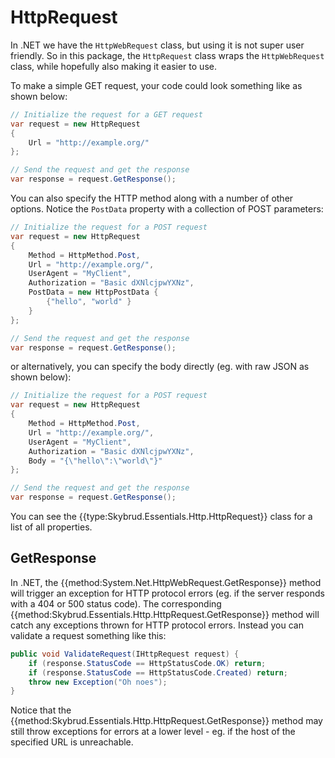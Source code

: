 # HttpRequest

In .NET we have the `HttpWebRequest` class, but using it is not super user friendly. So in this package, the `HttpRequest` class wraps the `HttpWebRequest` class, while hopefully also making it easier to use.

To make a simple GET request, your code could look something like as shown below:

```csharp
// Initialize the request for a GET request
var request = new HttpRequest
{
    Url = "http://example.org/"
};

// Send the request and get the response
var response = request.GetResponse();
```

You can also specify the HTTP method along with a number of other options. Notice the `PostData` property with a collection of POST parameters:

```csharp
// Initialize the request for a POST request
var request = new HttpRequest
{
    Method = HttpMethod.Post,
    Url = "http://example.org/",
    UserAgent = "MyClient",
    Authorization = "Basic dXNlcjpwYXNz",
    PostData = new HttpPostData {
        {"hello", "world" }
    }
};

// Send the request and get the response
var response = request.GetResponse();
```

or alternatively, you can specify the body directly (eg. with raw JSON as shown below):

```csharp
// Initialize the request for a POST request
var request = new HttpRequest
{
    Method = HttpMethod.Post,
    Url = "http://example.org/",
    UserAgent = "MyClient",
    Authorization = "Basic dXNlcjpwYXNz",
    Body = "{\"hello\":\"world\"}"
};

// Send the request and get the response
var response = request.GetResponse();
```

You can see the {{type:Skybrud.Essentials.Http.HttpRequest}} class for a list of all properties. 

## GetResponse

In .NET, the {{method:System.Net.HttpWebRequest.GetResponse}} method will trigger an exception for HTTP protocol errors (eg. if the server responds with a 404 or 500 status code). The corresponding {{method:Skybrud.Essentials.Http.HttpRequest.GetResponse}} method will catch any exceptions thrown for HTTP protocol errors. Instead you can validate a request something like this:

```csharp
public void ValidateRequest(IHttpRequest request) {
    if (response.StatusCode == HttpStatusCode.OK) return;
    if (response.StatusCode == HttpStatusCode.Created) return;
    throw new Exception("Oh noes");
}
```

Notice that the {{method:Skybrud.Essentials.Http.HttpRequest.GetResponse}} method may still throw exceptions for errors at a lower level - eg. if the host of the specified URL is unreachable.